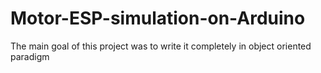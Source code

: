 # Motor-ESP-simulation-on-Arduino
The main goal of this project was to write it completely in object oriented paradigm
